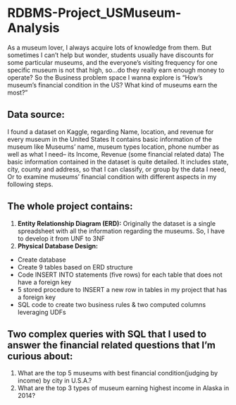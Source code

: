 # RDBMS-Project_USMuseum-Analysis
As a museum lover, I always acquire lots of knowledge from them. But sometimes I can’t help but wonder, students usually have discounts for some particular museums, and the everyone’s visiting frequency for one specific museum is not that high, so...do they really earn enough money to operate?
So the Business problem space I wanna explore is “How’s museum’s financial condition in the US? What kind of museums earn the most?”

## Data source:
I found a dataset on Kaggle, regarding Name, location, and revenue for every museum in the United States It contains basic information of the museum like Museums’ name, museum types location, phone number as well as what I need– its Income, Revenue (some financial related data)
The basic information contained in the dataset is quite detailed. It includes state, city, county and address, so that I can classify, or group by the data I need, Or to examine museums’ financial condition with different aspects in my following steps.

## The whole project contains:
1. **Entity Relationship Diagram (ERD):** Originally the dataset is a single spreadsheet with all the information regarding the museums. So, I have to develop it from UNF to 3NF
2. **Physical Database Design:**
- Create database
- Create 9 tables based on ERD structure
- Code INSERT INTO statements (five rows) for each table that does not have a foreign key
- 5 stored procedure to INSERT a new row in tables in my project that has a foreign key
- SQL code to create two business rules & two computed columns leveraging UDFs

## Two complex queries with SQL that I used to answer the financial related questions that I’m curious about:
1. What are the top 5 museums with best financial condition(judging by income) by city in U.S.A.?
2. What are the top 3 types of museum earning highest income in Alaska in 2014?
